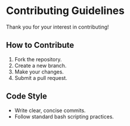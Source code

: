 # Contributing Guidelines

Thank you for your interest in contributing!

## How to Contribute

1. Fork the repository.
2. Create a new branch.
3. Make your changes.
4. Submit a pull request.

## Code Style

- Write clear, concise commits.
- Follow standard bash scripting practices.

